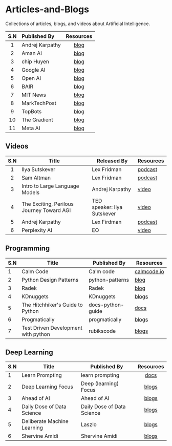 # Articles-and-Blogs
Collections of articles, blogs, and videos about Artificial Intelligence.

| S.N | Published By | Resources |
| :--: | :--- | :--: |
| 1 | Andrej Karpathy | [blog](http://karpathy.github.io/) |
| 2 | Aman AI | [blog](https://aman.ai/) |
| 3 | chip Huyen | [blog](https://huyenchip.com/blog/) |
| 4 | Google AI | [blog](https://ai.google/discover/blogs/) |
| 5 | Open AI | [blog](https://openai.com/blog?authors=openai) |
| 6 | BAIR | [blog](https://bair.berkeley.edu/blog/) |
| 7 | MIT News | [blog](https://news.mit.edu/topic/artificial-intelligence2) |
| 8 | MarkTechPost | [blog](https://www.marktechpost.com/) |
| 9 | TopBots | [blog](https://www.topbots.com/) |
| 10 | The Gradient | [blog](https://thegradient.pub/) |
| 11 | Meta AI | [blog](https://ai.meta.com/blog/?page=1) |
## Videos
| S.N | Title | Released By | Resources |
| :--: | ---- | ---- | ---- |
| 1 | Ilya Sutskever | Lex Fridman | [podcast](https://www.youtube.com/watch?v=13CZPWmke6A&ab_channel=LexFridman) |
| 2 | Sam Altman | Lex Fridman | [podcast](https://www.youtube.com/watch?v=L_Guz73e6fw&ab_channel=LexFridman) |
| 3 | Intro to Large Language Models | Andrej Karpathy | [video](https://www.youtube.com/watch?v=zjkBMFhNj_g&ab_channel=AndrejKarpathy) |
| 4 | The Exciting, Perilous Journey Toward AGI | TED<br>speaker: Ilya Sutskever | [video](https://www.youtube.com/watch?v=SEkGLj0bwAU&ab_channel=TED) |
| 5 | Andrej Karpathy | Lex Firdman | [podcast](https://www.youtube.com/watch?v=cdiD-9MMpb0&ab_channel=LexFridman) |
| 6 | Perplexity AI | EO | [video](https://www.youtube.com/watch?v=FZieYYj0ImE&ab_channel=EO) |
## Programming
| S.N | Title | Published By | Resources |
| ---- | ---- | ---- | ---- |
| 1 | Calm Code | Calm code | [calmcode.io](https://calmcode.io/) |
| 2 | Python Design Patterns | python-patterns | [blog](https://python-patterns.guide/) |
| 3 | Radek | Radek | [blog](https://radekosmulski.com/how-to-do-machine-learning-efficiently/) |
| 4 | KDnuggets | KDnuggets | [blogs](https://www.kdnuggets.com/2018/03/5-things-know-about-machine-learning.html) |
| 5 | The Hitchhiker's Guide to Python | docs-python-guide | [docs](https://docs.python-guide.org/) |
| 6 | Progmatically | progmatically | [blogs](https://programmathically.com/) |
| 7 | Test Driven Development with python | rubikscode | [blogs](https://rubikscode.net/2021/05/24/test-driven-development-tdd-with-python/) |
## Deep Learning
| S.N | Title | Published By | Resources |
| ---- | ---- | ---- | :--: |
| 1 | Learn Prompting | learn prompting | [docs](https://learnprompting.org/docs/intro) |
| 2 | Deep Learning Focus | Deep (learning) Focus | [blogs](https://cameronrwolfe.substack.com/archive?sort=new) |
| 3 | Ahead of AI | Ahead of AI | [blogs](https://magazine.sebastianraschka.com/) |
| 4 | Daily Dose of Data Science | Daily Dose of Data Science | [blogs](https://www.blog.dailydoseofds.com/) |
| 5 | Deliberate Machine Learning | Laszlo | [blogs](https://laszlo.substack.com/) |
| 6 | Shervine Amidi | Shervine Amidi | [blogs](https://stanford.edu/~shervine/) |
